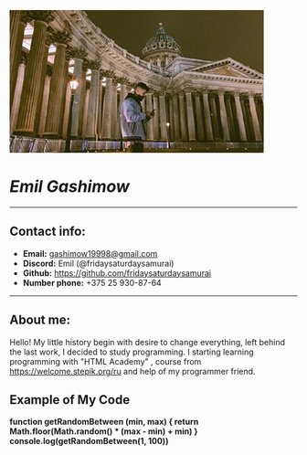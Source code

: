 ![Alt-мое фото](photo.jpg)
# *Emil Gashimow*
***
## Contact info:
+ **Email:** gashimow19998@gmail.com
+ **Discord:** Emil (@fridaysaturdaysamurai)
+ **Github:** https://github.com/fridaysaturdaysamurai
+ **Number phone:** +375 25 930-87-64
---
## About me:
Hello! My little history begin with desire to change everything, left behind the last work, I decided to study programming. I starting learning programming with "HTML Academy" , course from https://welcome.stepik.org/ru and help of my programmer friend.
## Example of My Code
**function getRandomBetween (min, max) {
    return Math.floor(Math.random() * (max - min) + min)
}
console.log(getRandomBetween(1, 100))**
